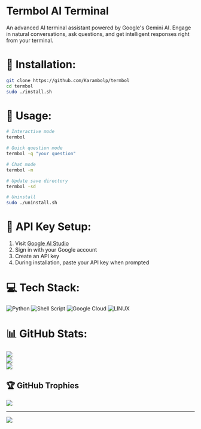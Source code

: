 # Termbol AI Terminal

An advanced AI terminal assistant powered by Google's Gemini AI. Engage in natural conversations, ask questions, and get intelligent responses right from your terminal.

# 💫 Installation:
```bash
git clone https://github.com/Karambolp/termbol
cd termbol
sudo ./install.sh
```

# 🚀 Usage:
```bash
# Interactive mode
termbol

# Quick question mode
termbol -q "your question"

# Chat mode
termbol -m

# Update save directory
termbol -sd

# Uninstall
sudo ./uninstall.sh
```

# 🔑 API Key Setup:
1. Visit [Google AI Studio](https://aistudio.google.com)
2. Sign in with your Google account
3. Create an API key
4. During installation, paste your API key when prompted

# 💻 Tech Stack:
![Python](https://img.shields.io/badge/python-3670A0?style=for-the-badge&logo=python&logoColor=ffdd54)
![Shell Script](https://img.shields.io/badge/shell_script-%23121011.svg?style=for-the-badge&logo=gnu-bash&logoColor=white)
![Google Cloud](https://img.shields.io/badge/Google%20Cloud-%234285F4.svg?style=for-the-badge&logo=google-cloud&logoColor=white)
![LINUX](https://img.shields.io/badge/Linux-FCC624?style=for-the-badge&logo=linux&logoColor=black)

# 📊 GitHub Stats:
![](https://github-readme-stats.vercel.app/api?username=karambolp&theme=dark&hide_border=false&include_all_commits=false&count_private=false)<br/>
![](https://github-readme-streak-stats.herokuapp.com/?user=karambolp&theme=dark&hide_border=false)<br/>
![](https://github-readme-stats.vercel.app/api/top-langs/?username=karambolp&theme=dark&hide_border=false&include_all_commits=false&count_private=false&layout=compact)

## 🏆 GitHub Trophies
![](https://github-profile-trophy.vercel.app/?username=karambolp&theme=radical&no-frame=false&no-bg=true&margin-w=4)

---
[![](https://visitcount.itsvg.in/api?id=karambolp&icon=0&color=0)](https://visitcount.itsvg.in)

<!-- Proudly created with GPRM ( https://gprm.itsvg.in ) --> 